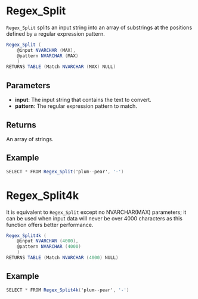 # Regex_Split

`Regex_Split` splits an input string into an array of substrings at the positions defined by a regular expression pattern.

```csharp
Regex_Split (
	@input NVARCHAR (MAX),
	@pattern NVARCHAR (MAX)
	)
RETURNS TABLE (Match NVARCHAR (MAX) NULL)
```

## Parameters

  - **input**: The input string that contains the text to convert.
  - **pattern**: The regular expression pattern to match.

## Returns

An array of strings.

## Example

```csharp
SELECT * FROM Regex_Split('plum--pear', '-')
```

# Regex_Split4k

It is equivalent to `Regex_Split` except no NVARCHAR(MAX) parameters; it can be used when input data will never be over 4000 characters as this function offers better performance.

```csharp
Regex_Split4k (
	@input NVARCHAR (4000),
	@pattern NVARCHAR (4000)
	)
RETURNS TABLE (Match NVARCHAR (4000) NULL)
```

## Example

```csharp
SELECT * FROM Regex_Split4k('plum--pear', '-')
```
